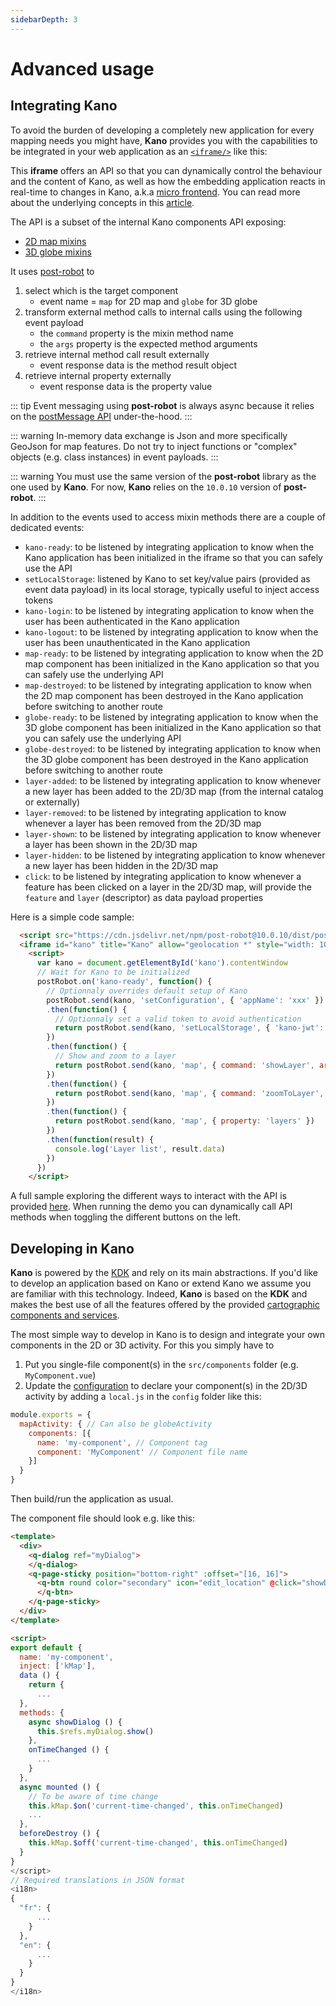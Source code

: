 ```yaml
---
sidebarDepth: 3
---
```


# Advanced usage

## Integrating Kano

To avoid the burden of developing a completely new application for every mapping needs you might have, **Kano** provides you with the capabilities to be integrated in your web application as an [`<iframe/>`](https://en.wikipedia.org/wiki/HTML_element#Frames) like this:

<kano token="eyJhbGciOiJIUzI1NiIsInR5cCI6IkpXVCJ9.eyJhdWQiOiJkZXYua2FsaXNpby54eXoiLCJpc3MiOiJrYWxpc2lvIn0.2oFJhEv306tbkZfzM1tTfFPFjjs5nVu3DWjo5OvGrFc" />

This **iframe** offers an API so that you can dynamically control the behaviour and the content of Kano, as well as how the embedding application reacts in real-time to changes in Kano, a.k.a [micro frontend](https://medium.com/@tomsoderlund/micro-frontends-a-microservice-approach-to-front-end-web-development-f325ebdadc16). You can read more about the underlying concepts in this [article](https://blog.feathersjs.com/a-use-case-of-microservices-with-feathersjs-building-a-geospatial-platform-56373604db71). 

The API is a subset of the internal Kano components API exposing:
* [2D map mixins](https://kalisio.github.io/kdk/api/map/map-mixins.html)
* [3D globe mixins](https://kalisio.github.io/kdk/api/map/globe-mixins.html)

It uses [post-robot](https://github.com/krakenjs/post-robot) to
1. select which is the target component
    * event name = `map` for 2D map and `globe` for 3D globe 
2. transform external method calls to internal calls using the following event payload
    * the `command` property is the mixin method name
    * the `args` property is the expected method arguments
3. retrieve internal method call result externally
    * event response data is the method result object
4. retrieve internal property externally
    * event response data is the property value

::: tip
Event messaging using **post-robot** is always async because it relies on the [postMessage API](https://developer.mozilla.org/en-US/docs/Web/API/Window/postMessage) under-the-hood.
:::

::: warning
In-memory data exchange is Json and more specifically GeoJson for map features. Do not try to inject functions or "complex" objects (e.g. class instances) in event payloads.
:::

::: warning
You must use the same version of the **post-robot** library as the one used by **Kano**. For now, **Kano** relies on the `10.0.10` version of **post-robot**.
:::

In addition to the events used to access mixin methods there are a couple of dedicated events:
* `kano-ready`: to be listened by integrating application to know when the Kano application has been initialized in the iframe so that you can safely use the API
* `setLocalStorage`: listened by Kano to set key/value pairs (provided as event data payload) in its local storage, typically useful to inject access tokens
* `kano-login`: to be listened by integrating application to know when the user has been authenticated in the Kano application
* `kano-logout`: to be listened by integrating application to know when the user has been unauthenticated in the Kano application
* `map-ready`: to be listened by integrating application to know when the 2D map component has been initialized in the Kano application so that you can safely use the underlying API
* `map-destroyed`: to be listened by integrating application to know when the 2D map component has been destroyed in the Kano application before switching to another route
* `globe-ready`: to be listened by integrating application to know when the 3D globe component has been initialized in the Kano application so that you can safely use the underlying API
* `globe-destroyed`: to be listened by integrating application to know when the 3D globe component has been destroyed in the Kano application before switching to another route
* `layer-added`: to be listened by integrating application to know whenever a new layer has been added to the 2D/3D map (from the internal catalog or externally)
* `layer-removed`: to be listened by integrating application to know whenever a layer has been removed from the 2D/3D map
* `layer-shown`: to be listened by integrating application to know whenever a layer has been shown in the 2D/3D map
* `layer-hidden`: to be listened by integrating application to know whenever a new layer has been hidden in the 2D/3D map
* `click`: to be listened by integrating application to know whenever a feature has been clicked on a layer in the 2D/3D map, will provide the `feature` and `layer` (descriptor) as data payload properties

Here is a simple code sample:
```html
  <script src="https://cdn.jsdelivr.net/npm/post-robot@10.0.10/dist/post-robot.min.js"></script>
  <iframe id="kano" title="Kano" allow="geolocation *" style="width: 1024px; height: 768px;" src="kano.kalisio.com">
	<script>
	  var kano = document.getElementById('kano').contentWindow
	  // Wait for Kano to be initialized
	  postRobot.on('kano-ready', function() {
	  	// Optionnaly overrides default setup of Kano
	  	postRobot.send(kano, 'setConfiguration', { 'appName': 'xxx' })
	  	.then(function() {
		  // Optionnaly set a valid token to avoid authentication
		  return postRobot.send(kano, 'setLocalStorage', { 'kano-jwt': 'xxx' })
		})
	  	.then(function() {
		  // Show and zoom to a layer
		  return postRobot.send(kano, 'map', { command: 'showLayer', args: 'Layer name' })
		})
		.then(function() {
	      return postRobot.send(kano, 'map', { command: 'zoomToLayer', args: 'Layer name' })
	    })
		.then(function() {
	      return postRobot.send(kano, 'map', { property: 'layers' })
	    })
		.then(function(result) {
	      console.log('Layer list', result.data)
	    })
	  })
	</script>
```

A full sample exploring the different ways to interact with the API is provided [here](https://github.com/kalisio/kano/blob/master/src/statics/iframe.html). When running the demo you can dynamically call API methods when toggling the different buttons on the left.

## Developing in Kano

**Kano** is powered by the [KDK](https://kalisio.github.io/kdk) and rely on its main abstractions. If you'd like to develop an application based on Kano or extend Kano we assume you are familiar with this technology. Indeed, **Kano** is based on the **KDK** and makes the best use of all the features offered by the provided [cartographic components and services](../reference).

The most simple way to develop in Kano is to design and integrate your own components in the 2D or 3D activity. For this you simply have to
1. Put you single-file component(s) in the `src/components` folder (e.g. `MyComponent.vue`)
2. Update the [configuration](../reference/configuration.md) to declare your component(s) in the 2D/3D activity by adding a `local.js` in the `config` folder like this:
```js
module.exports = {
  mapActivity: { // Can also be globeActivity
    components: [{
      name: 'my-component', // Component tag
      component: 'MyComponent' // Component file name
    }]
  }
}
```

Then build/run the application as usual.

The component file should look e.g. like this:
```html
<template>
  <div>
    <q-dialog ref="myDialog">
    </q-dialog>
    <q-page-sticky position="bottom-right" :offset="[16, 16]">
      <q-btn round color="secondary" icon="edit_location" @click="showDialog">
      </q-btn>
    </q-page-sticky>
  </div>
</template>

<script>
export default {
  name: 'my-component',
  inject: ['kMap'],
  data () {
    return {
      ...
  },
  methods: {
    async showDialog () {
      this.$refs.myDialog.show()
    },
    onTimeChanged () {
      ...
    }
  },
  async mounted () {
    // To be aware of time change
    this.kMap.$on('current-time-changed', this.onTimeChanged)
    ...
  },
  beforeDestroy () {
    this.kMap.$off('current-time-changed', this.onTimeChanged)
  }
}
</script>
// Required translations in JSON format
<i18n>
{ 
  "fr": {
      ...
    }
  },
  "en": {
      ...
    }
  }
}
</i18n>

```
